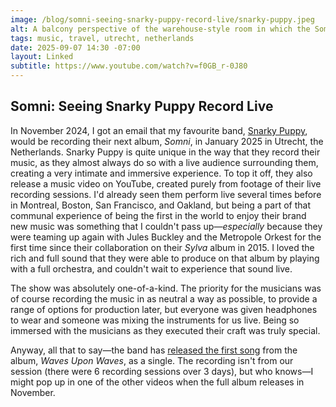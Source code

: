 ```yaml
---
image: /blog/somni-seeing-snarky-puppy-record-live/snarky-puppy.jpeg
alt: A balcony perspective of the warehouse-style room in which the Somni album was recorded. People are interspersed with myriad musical instruments including keyboards, harps, cellos, and more. Colourful carpets are layered on every inch of the floor for soundproofing, and warm yellow bulbs provide light throughout the space.
tags: music, travel, utrecht, netherlands
date: 2025-09-07 14:30 -07:00
layout: Linked
subtitle: https://www.youtube.com/watch?v=f0GB_r-0J80
---
```


## Somni: Seeing Snarky Puppy Record Live

In November 2024, I got an email that my favourite band, [Snarky Puppy](https://snarkypuppy.com), would be recording their next album, *Somni*, in January 2025 in Utrecht, the Netherlands. Snarky Puppy is quite unique in the way that they record their music, as they almost always do so with a live audience surrounding them, creating a very intimate and immersive experience. To top it off, they also release a music video on YouTube, created purely from footage of their live recording sessions.<!--more--> I'd already seen them perform live several times before in Montreal, Boston, San Francisco, and Oakland, but being a part of that communal experience of being the first in the world to enjoy their brand new music was something that I couldn't pass up—*especially* because they were teaming up again with Jules Buckley and the Metropole Orkest for the first time since their collaboration on their *Sylva* album in 2015. I loved the rich and full sound that they were able to produce on that album by playing with a full orchestra, and couldn't wait to experience that sound live.

The show was absolutely one-of-a-kind. The priority for the musicians was of course recording the music in as neutral a way as possible, to provide a range of options for production later, but everyone was given headphones to wear and someone was mixing the instruments for us live. Being so immersed with the musicians as they executed their craft was truly special.

Anyway, all that to say—the band has [released the first song](https://www.youtube.com/watch?v=f0GB_r-0J80) from the album, *Waves Upon Waves*, as a single. The recording isn't from our session (there were 6 recording sessions over 3 days), but who knows—I might pop up in one of the other videos when the full album releases in November.
